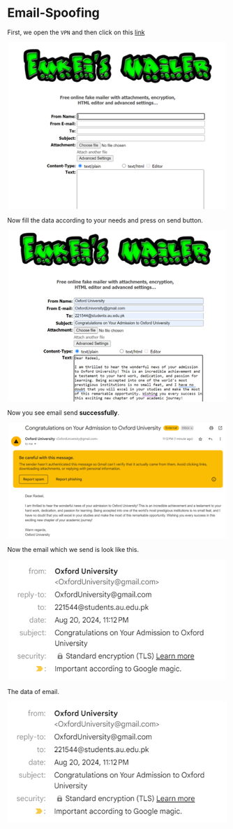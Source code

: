 # Email-Spoofing

First, we open the `VPN` and then click on this [link](https://emkei.cz/)

<p align="center">
    <img src="images/1.png" alt="image1" width="500">
</p>

Now fill the data according to your needs and press on send button.

<p align="center">
    <img src="images/2.png" alt="image1" width="500">
</p>

Now you see email send **successfully**.

<p align="center">
    <img src="images/4.png" alt="image1" width="500">
</p>

Now the email which we send is look like this.

<p align="center">
    <img src="images/5.png" alt="image1" width="500">
</p>

The data of email.

<p align="center">
    <img src="images/5.png" alt="image1">
</p>
